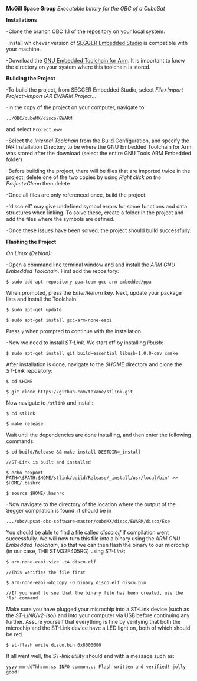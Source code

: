 **McGill Space Group**
*Executable binary for the OBC of a CubeSat*


**Installations**

-Clone the branch OBC 1.1 of the repository on your local system.

-Install whichever version of [SEGGER Embedded Studio](https://www.segger.com/products/development-tools/embedded-studio/) is compatible with your machine.

-Download the [GNU Embedded Toolchain for Arm](https://bit.ly/2ZYjRTN). It is important to know the directory on your system where this toolchain is stored.

**Building the Project**

-To build the project, from SEGGER Embedded Studio, select *File>Import Project>Import IAR EWARM Project...*

-In the copy of the project on your computer, navigate to 

`../OBC/cubeMX/disco/EWARM` 

and select `Project.eww`

-Select the *Internal Toolchain* from the Build Configuration, and specify the IAR Installation Directory to be where the GNU Embedded Toolchain for Arm was stored after the download (select the entire GNU Tools ARM Embedded folder)

-Before building the project, there will be files that are imported twice in the project, delete one of the two copies by using *Right click on the Project>Clean* then delete

-Once all files are only referenced once, build the project. 

-'disco.elf' may give undefined symbol errors for some functions and data structures when linking. To solve these, create a folder in the project and add the files where the symbols are defined. 

-Once these issues have been solved, the project should build successfully.


**Flashing the Project**

*On Linux (Debian):*

-Open a command line terminal window and and install the _ARM GNU Embedded Toolchain_. First add the repository:

`$ sudo add-apt-repository ppa:team-gcc-arm-embedded/ppa`

When prompted, press the *Enter/Return* key. Next, update your package lists and install the Toolchain:

`$ sudo apt-get update`

`$ sudo apt-get install gcc-arm-none-eabi`

Press `y` when prompted to continue with the installation.

-Now we need to install _ST-Link_. We start off  by installing _libusb_:

`$ sudo apt-get install git build-essential libusb-1.0.0-dev cmake`

After installation is done, navigate to the *$HOME* directory and clone the _ST-Link_ repository:

`$ cd $HOME`

`$ git clone https://github.com/texane/stlink.git`

Now navigate to `/stlink` and install:

`$ cd stlink `

`$ make release`

Wait until the dependencies are done installing, and then enter the following commands:

`$ cd build/Release && make install DESTDIR=_install`

`//ST-Link is built and installed`

`$ echo "export PATH=\$PATH:$HOME/stlink/build/Release/_install/usr/local/bin" >> $HOME/.bashrc`

`$ source $HOME/.bashrc`

-Now navigate to the directory of the location where the output of the Segger compilation is found. it should be in

`.../obc/upsat-obc-software-master/cubeMX/disco/EWARM/disco/Exe`

You should be able to find a file called *disco.elf* if compilation went successfully. We will now turn this file into a binary using the _ARM GNU Embedded Toolchain_, so that we can then flash the binary to our microchip (in our case, THE STM32F405RG) using _ST-Link_:

`$ arm-none-eabi-size -tA disco.elf`

`//This verifies the file first`

`$ arm-none-eabi-objcopy -O binary disco.elf disco.bin`

`//If you want to see that the binary file has been created, use the 'ls' command`

Make sure you have plugged your microchip into a ST-Link device (such as the *ST-LINK/v2-Isol*) and into your computer via USB before continuing any further. Assure yourself that everything is fine by verifying that both the microchip and the ST-Link device have a LED light on, both of which should be red.

`$ st-flash write disco.bin 0x8000000`

If all went well, the *ST-link utility* should end with a message such as:

`yyyy-mm-ddThh:mm:ss INFO common.c: Flash written and verified! jolly good!`
